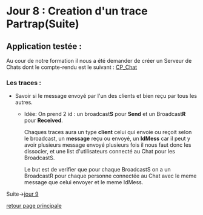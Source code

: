 # Jour 8 : Creation d'un trace Partrap(Suite)

## Application testée :
Au cour de notre formation il nous a été demander de créer un Serveur de Chats dont le compte-rendu est le suivant : [CP_Chat](../ParTrapTest/Chat/Prokhorova_A_GuerreB_Q_ChatServeur.pdf)

### Les traces : 

* Savoir si le message envoyé par l'un des clients et bien reçu par tous les autres.

    - Idée: On prend 2 id : un broadcast**S** pour **Send**  et un Broadcast**R** pour **Received**.

        Chaques traces aura un type **client** celui qui envoie ou reçoit selon le broadcast, un **message** reçu ou envoyé, un **IdMess** car il peut y avoir plusieurs message envoyé plusieurs fois il nous faut donc les dissocier, et une list d'utilisateurs connecté au Chat pour les BroadcastS.

        Le but est de verifier que pour chaque BroadcastS on a un BroadcastR pour chaque personne connectée au Chat avec le meme message que celui envoyer et le meme IdMess.
        
Suite->[jour 9](./j9.mkd)

[retour page principale](../ListeDeNotes.mkd)